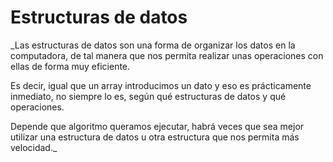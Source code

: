 # Estructuras de datos

_Las estructuras de datos son una forma de organizar los datos en la computadora, de tal manera que nos permita realizar unas operaciones con ellas de forma muy eficiente.

Es decir, igual que un array introducimos un dato y eso es prácticamente inmediato, no siempre lo es, según qué estructuras de datos y qué operaciones.

Depende que algoritmo queramos ejecutar, habrá veces que sea mejor utilizar una estructura de datos u otra estructura que nos permita más velocidad._
